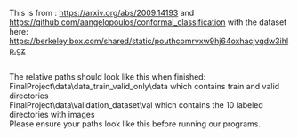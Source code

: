 This is from : https://arxiv.org/abs/2009.14193 and https://github.com/aangelopoulos/conformal_classification 
with the dataset here: https://berkeley.box.com/shared/static/pouthcomrvxw9hj64oxhacjvqdw3ihlp.gz
 
<br /> 
The relative paths should look like this when finished: <br /> 
 FinalProject\data\data_train_valid_only\data which contains train and valid directories <br /> 
 FinalProject\data\validation_dataset\val which contains the 10 labeled directories with images <br /> 
 Please ensure your paths look like this before running our programs. <br /> 
